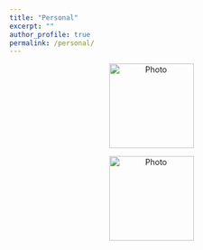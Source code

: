 ```yaml
---
title: "Personal"
excerpt: ""
author_profile: true
permalink: /personal/
---
```


<p align="center">
  <img src="https://github.com/peterbhase/images/books/lagoon.jpg" alt="Photo" style="width: 150px;"/> 
</p>

<p align="center">
  <img src="https://github.com/peterbhase/images/books/everybody_lies.png" alt="Photo" style="width: 150px;"/> 
</p>

<!--
<div class="row">
  <div class="column">
    <img src="img_snow.jpg" alt="Snow" style="width:100%">
  </div>
  <div class="column">
    <img src="img_forest.jpg" alt="Forest" style="width:100%">
  </div>
  <div class="column">
    <img src="img_mountains.jpg" alt="Mountains" style="width:100%">
  </div>
</div>
-->

